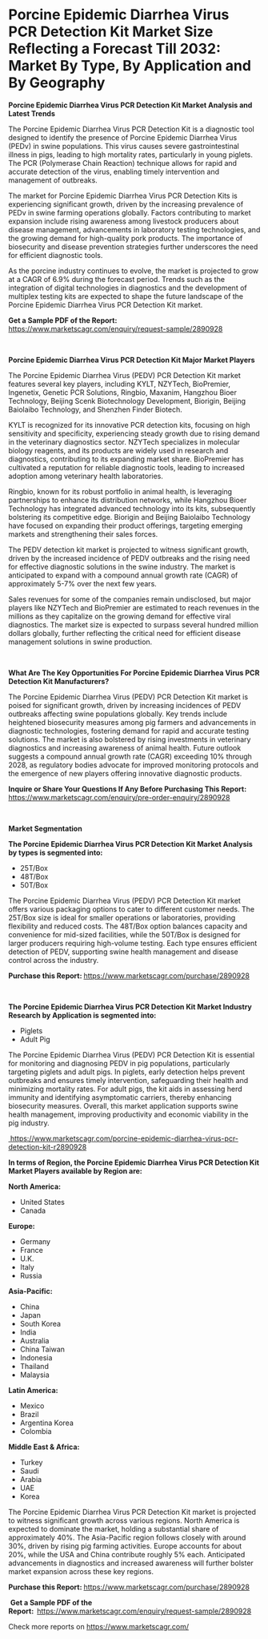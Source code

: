 <p><h1>Porcine Epidemic Diarrhea Virus PCR Detection Kit Market Size Reflecting a Forecast Till 2032: Market By Type, By Application and By Geography</h1></p><p><strong>Porcine Epidemic Diarrhea Virus PCR Detection Kit Market Analysis and Latest Trends</strong></p>
<p><p>The Porcine Epidemic Diarrhea Virus PCR Detection Kit is a diagnostic tool designed to identify the presence of Porcine Epidemic Diarrhea Virus (PEDv) in swine populations. This virus causes severe gastrointestinal illness in pigs, leading to high mortality rates, particularly in young piglets. The PCR (Polymerase Chain Reaction) technique allows for rapid and accurate detection of the virus, enabling timely intervention and management of outbreaks.</p><p>The market for Porcine Epidemic Diarrhea Virus PCR Detection Kits is experiencing significant growth, driven by the increasing prevalence of PEDv in swine farming operations globally. Factors contributing to market expansion include rising awareness among livestock producers about disease management, advancements in laboratory testing technologies, and the growing demand for high-quality pork products. The importance of biosecurity and disease prevention strategies further underscores the need for efficient diagnostic tools. </p><p>As the porcine industry continues to evolve, the market is projected to grow at a CAGR of 6.9% during the forecast period. Trends such as the integration of digital technologies in diagnostics and the development of multiplex testing kits are expected to shape the future landscape of the Porcine Epidemic Diarrhea Virus PCR Detection Kit market.</p></p>
<p><strong>Get a Sample PDF of the Report:&nbsp;</strong> <a href="https://www.marketscagr.com/enquiry/request-sample/2890928?utm_campaign=3032&utm_medium=2&utm_source=Github&utm_content=ia&utm_term=14032025&utm_id=porcine-epidemic-diarrhea-virus-pcr-detection-kit">https://www.marketscagr.com/enquiry/request-sample/2890928</a></p>
<p>&nbsp;</p>
<p><strong>Porcine Epidemic Diarrhea Virus PCR Detection Kit Major Market Players</strong></p>
<p><p>The Porcine Epidemic Diarrhea Virus (PEDV) PCR Detection Kit market features several key players, including KYLT, NZYTech, BioPremier, Ingenetix, Genetic PCR Solutions, Ringbio, Maxanim, Hangzhou Bioer Technology, Beijing Scenk Biotechnology Development, Biorigin, Beijing Baiolaibo Technology, and Shenzhen Finder Biotech. </p><p>KYLT is recognized for its innovative PCR detection kits, focusing on high sensitivity and specificity, experiencing steady growth due to rising demand in the veterinary diagnostics sector. NZYTech specializes in molecular biology reagents, and its products are widely used in research and diagnostics, contributing to its expanding market share. BioPremier has cultivated a reputation for reliable diagnostic tools, leading to increased adoption among veterinary health laboratories.</p><p>Ringbio, known for its robust portfolio in animal health, is leveraging partnerships to enhance its distribution networks, while Hangzhou Bioer Technology has integrated advanced technology into its kits, subsequently bolstering its competitive edge. Biorigin and Beijing Baiolaibo Technology have focused on expanding their product offerings, targeting emerging markets and strengthening their sales forces.</p><p>The PEDV detection kit market is projected to witness significant growth, driven by the increased incidence of PEDV outbreaks and the rising need for effective diagnostic solutions in the swine industry. The market is anticipated to expand with a compound annual growth rate (CAGR) of approximately 5-7% over the next few years.</p><p>Sales revenues for some of the companies remain undisclosed, but major players like NZYTech and BioPremier are estimated to reach revenues in the millions as they capitalize on the growing demand for effective viral diagnostics. The market size is expected to surpass several hundred million dollars globally, further reflecting the critical need for efficient disease management solutions in swine production.</p></p>
<p>&nbsp;</p>
<p><strong>What Are The Key Opportunities For Porcine Epidemic Diarrhea Virus PCR Detection Kit Manufacturers?</strong></p>
<p><p>The Porcine Epidemic Diarrhea Virus (PEDV) PCR Detection Kit market is poised for significant growth, driven by increasing incidences of PEDV outbreaks affecting swine populations globally. Key trends include heightened biosecurity measures among pig farmers and advancements in diagnostic technologies, fostering demand for rapid and accurate testing solutions. The market is also bolstered by rising investments in veterinary diagnostics and increasing awareness of animal health. Future outlook suggests a compound annual growth rate (CAGR) exceeding 10% through 2028, as regulatory bodies advocate for improved monitoring protocols and the emergence of new players offering innovative diagnostic products.</p></p>
<p><strong>Inquire or Share Your Questions If Any Before Purchasing This Report:</strong> <a href="https://www.marketscagr.com/enquiry/pre-order-enquiry/2890928?utm_campaign=3032&utm_medium=2&utm_source=Github&utm_content=ia&utm_term=14032025&utm_id=porcine-epidemic-diarrhea-virus-pcr-detection-kit">https://www.marketscagr.com/enquiry/pre-order-enquiry/2890928</a></p>
<p>&nbsp;</p>
<p><strong>Market Segmentation</strong></p>
<p><strong>The Porcine Epidemic Diarrhea Virus PCR Detection Kit Market Analysis by types is segmented into:</strong></p>
<p><ul><li>25T/Box</li><li>48T/Box</li><li>50T/Box</li></ul></p>
<p><p>The Porcine Epidemic Diarrhea Virus (PEDV) PCR Detection Kit market offers various packaging options to cater to different customer needs. The 25T/Box size is ideal for smaller operations or laboratories, providing flexibility and reduced costs. The 48T/Box option balances capacity and convenience for mid-sized facilities, while the 50T/Box is designed for larger producers requiring high-volume testing. Each type ensures efficient detection of PEDV, supporting swine health management and disease control across the industry.</p></p>
<p><strong>Purchase this Report:&nbsp;</strong><a href="https://www.marketscagr.com/purchase/2890928?utm_campaign=3032&utm_medium=2&utm_source=Github&utm_content=ia&utm_term=14032025&utm_id=porcine-epidemic-diarrhea-virus-pcr-detection-kit">https://www.marketscagr.com/purchase/2890928</a></p>
<p>&nbsp;</p>
<p><strong>The Porcine Epidemic Diarrhea Virus PCR Detection Kit Market Industry Research by Application is segmented into:</strong></p>
<p><ul><li>Piglets</li><li>Adult Pig</li></ul></p>
<p><p>The Porcine Epidemic Diarrhea Virus (PEDV) PCR Detection Kit is essential for monitoring and diagnosing PEDV in pig populations, particularly targeting piglets and adult pigs. In piglets, early detection helps prevent outbreaks and ensures timely intervention, safeguarding their health and minimizing mortality rates. For adult pigs, the kit aids in assessing herd immunity and identifying asymptomatic carriers, thereby enhancing biosecurity measures. Overall, this market application supports swine health management, improving productivity and economic viability in the pig industry.</p></p>
<p><a href="https://www.marketscagr.com/porcine-epidemic-diarrhea-virus-pcr-detection-kit-r2890928?utm_campaign=3032&utm_medium=2&utm_source=Github&utm_content=ia&utm_term=14032025&utm_id=porcine-epidemic-diarrhea-virus-pcr-detection-kit">&nbsp;https://www.marketscagr.com/porcine-epidemic-diarrhea-virus-pcr-detection-kit-r2890928</a></p>
<p><strong>In terms of Region, the Porcine Epidemic Diarrhea Virus PCR Detection Kit Market Players available by Region are:</strong></p>
<p>
    <p> <strong> North America: </strong>
        <ul>
            <li>United States</li>
            <li>Canada</li>
        </ul>
        </p> 
    <p> <strong> Europe: </strong>
        <ul>
            <li>Germany</li>
            <li>France</li>
            <li>U.K.</li>
            <li>Italy</li>
            <li>Russia</li>
        </ul>
        </p> 
    <p> <strong> Asia-Pacific: </strong>
        <ul>
            <li>China</li>
            <li>Japan</li>
            <li>South Korea</li>
            <li>India</li>
            <li>Australia</li>
            <li>China Taiwan</li>
            <li>Indonesia</li>
            <li>Thailand</li>
            <li>Malaysia</li>
        </ul>
        </p> 
    <p> <strong> Latin America: </strong>
        <ul>
            <li>Mexico</li>
            <li>Brazil</li>
            <li>Argentina Korea</li>
            <li>Colombia</li>
        </ul>
        </p> 
    <p> <strong> Middle East & Africa: </strong>
        <ul>
            <li>Turkey</li>
            <li>Saudi</li>
            <li>Arabia</li>
            <li>UAE</li>
            <li>Korea</li>
        </ul>
    </p>
    </p>
<p><p>The Porcine Epidemic Diarrhea Virus PCR Detection Kit market is projected to witness significant growth across various regions. North America is expected to dominate the market, holding a substantial share of approximately 40%. The Asia-Pacific region follows closely with around 30%, driven by rising pig farming activities. Europe accounts for about 20%, while the USA and China contribute roughly 5% each. Anticipated advancements in diagnostics and increased awareness will further bolster market expansion across these key regions.</p></p>
<p><strong>Purchase this Report: </strong><a href="https://www.marketscagr.com/purchase/2890928?utm_campaign=3032&utm_medium=2&utm_source=Github&utm_content=ia&utm_term=14032025&utm_id=porcine-epidemic-diarrhea-virus-pcr-detection-kit">https://www.marketscagr.com/purchase/2890928</a></p>
<p>&nbsp;<strong>Get a Sample PDF of the Report:&nbsp;&nbsp;</strong><a href="https://www.marketscagr.com/enquiry/request-sample/2890928?utm_campaign=3032&utm_medium=2&utm_source=Github&utm_content=ia&utm_term=14032025&utm_id=porcine-epidemic-diarrhea-virus-pcr-detection-kit">https://www.marketscagr.com/enquiry/request-sample/2890928</a></p>
<p><strong></strong></p>
<p>Check more reports on <a href="https://www.marketscagr.com/?utm_campaign=3032&utm_medium=2&utm_source=Github&utm_content=ia&utm_term=14032025&utm_id=porcine-epidemic-diarrhea-virus-pcr-detection-kit">https://www.marketscagr.com/</a></p>